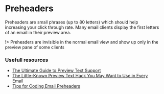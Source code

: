 # Preheaders

Preheaders are small phrases (up to 80 letters) which should help increasing your click through rate. Many email clients display the first letters of an email in their preview area.

!> Preheaders are invisible in the normal email view and show up only in the preview pane of some clients

### Usefull resources

- [The Ultimate Guide to Preview Text Support](https://litmus.com/blog/the-ultimate-guide-to-preview-text-support)
- [The Little-Known Preview Text Hack You May Want to Use in Every Email](https://litmus.com/blog/the-little-known-preview-text-hack-you-may-want-to-use-in-every-email)
- [Tips for Coding Email Preheaders](https://www.emailonacid.com/blog/article/email-development/tips-for-coding-email-preheaders/)